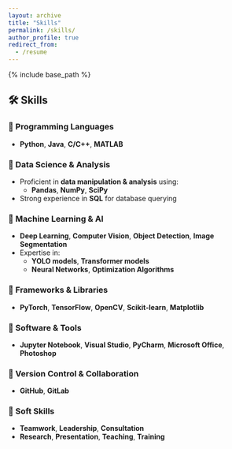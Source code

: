 ```yaml
---
layout: archive
title: "Skills"
permalink: /skills/
author_profile: true
redirect_from:
  - /resume
---
```


{% include base_path %}


## 🛠 Skills  

### 🔹 Programming Languages  
- **Python**, **Java**, **C/C++**, **MATLAB**  

### 🔹 Data Science & Analysis  
- Proficient in **data manipulation & analysis** using:  
  - **Pandas**, **NumPy**, **SciPy**  
- Strong experience in **SQL** for database querying  

### 🔹 Machine Learning & AI  
- **Deep Learning**, **Computer Vision**, **Object Detection**, **Image Segmentation**  
- Expertise in:  
  - **YOLO models**, **Transformer models**  
  - **Neural Networks**, **Optimization Algorithms**  

### 🔹 Frameworks & Libraries  
- **PyTorch**, **TensorFlow**, **OpenCV**, **Scikit-learn**, **Matplotlib**  

### 🔹 Software & Tools  
- **Jupyter Notebook**, **Visual Studio**, **PyCharm**, **Microsoft Office**, **Photoshop**  

### 🔹 Version Control & Collaboration  
- **GitHub**, **GitLab**  

### 🔹 Soft Skills  
- **Teamwork**, **Leadership**, **Consultation**  
- **Research**, **Presentation**, **Teaching**, **Training**  
